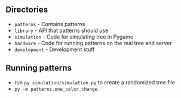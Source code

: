## Directories

* `patterns` - Contains patterns
* `library` - API that patterns should use
* `simulation` - Code for simulating tree in Pygame
* `hardware` - Code for running patterns on the real tree and server
* `development` - Development stuff

## Running patterns
* run `py simulation/simulation.py` to create a randomized tree file
* `py -m patterns.one_color_change`
